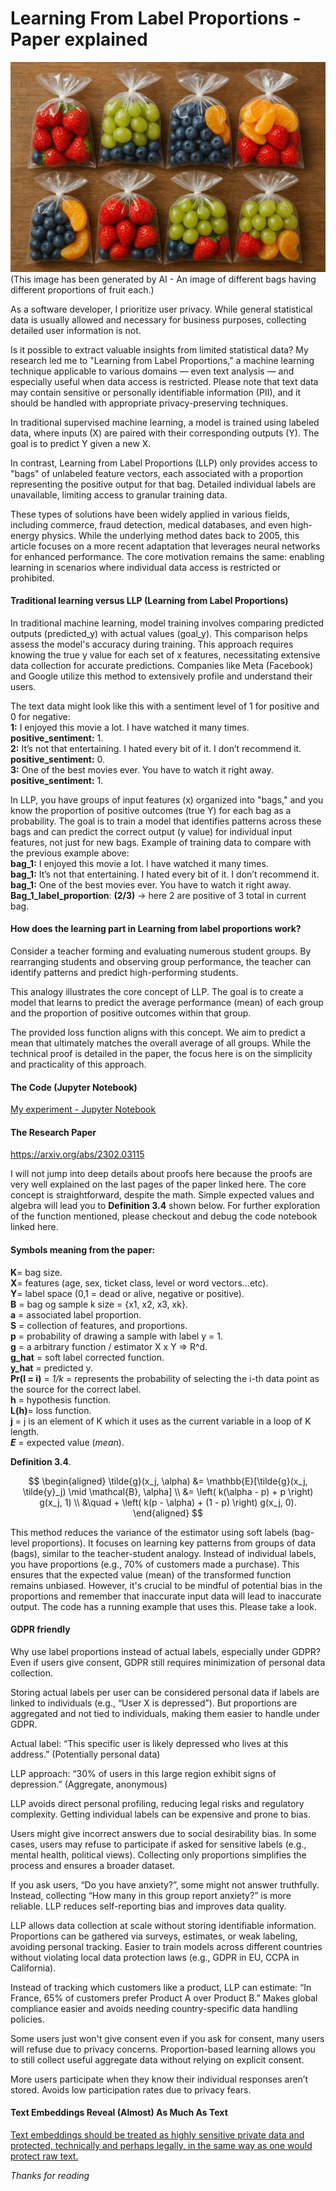 
# Learning From Label Proportions - Paper explained

![Bags with proportions of different colourful fruits](https://github.com/Millad/easy_learning_from_label_proportions/blob/main/bags_image.jpg?raw=true "Bags with proportions of different colourful fruits")
(This image has been generated by AI - An image of different bags having different proportions of fruit each.)

As a software developer, I prioritize user privacy. While general statistical data is usually allowed and necessary for business purposes, collecting detailed user information is not.

Is it possible to extract valuable insights from limited statistical data? My research led me to "Learning from Label Proportions," a machine learning technique applicable to various domains — even text analysis — and especially useful when data access is restricted. Please note that text data may contain sensitive or personally identifiable information (PII), and it should be handled with appropriate privacy-preserving techniques.

In traditional supervised machine learning, a model is trained using labeled data, where inputs (X) are paired with their corresponding outputs (Y). The goal is to predict Y given a new X.

In contrast, Learning from Label Proportions (LLP) only provides access to "bags" of unlabeled feature vectors, each associated with a proportion representing the positive output for that bag. Detailed individual labels are unavailable, limiting access to granular training data.

These types of solutions have been widely applied in various fields, including commerce, fraud detection, medical databases, and even high-energy physics. While the underlying method dates back to 2005, this article focuses on a more recent adaptation that leverages neural networks for enhanced performance. The core motivation remains the same: enabling learning in scenarios where individual data access is restricted or prohibited.

#### Traditional learning versus LLP (Learning from Label Proportions) 
In traditional machine learning, model training involves comparing predicted outputs (predicted_y) with actual values (goal_y). This comparison helps assess the model's accuracy during training. This approach requires knowing the true y value for each set of x features, necessitating extensive data collection for accurate predictions. Companies like Meta (Facebook) and Google utilize this method to extensively profile and understand their users. 

The text data might look like this with a sentiment level of 1 for positive and 0 for negative:  
**1:** I enjoyed this movie a lot. I have watched it many times. **positive_sentiment:** 1.   
**2:** It’s not that entertaining. I hated every bit of it. I don’t recommend it. **positive_sentiment:** 0.   
**3:** One of the best movies ever. You have to watch it right away. **positive_sentiment:** 1.   

In LLP, you have groups of input features (x) organized into "bags," and you know the proportion of positive outcomes (true Y) for each bag as a probability. The goal is to train a model that identifies patterns across these bags and can predict the correct output (y value) for individual input features, not just for new bags. Example of training data to compare with the previous example above:   
**bag_1:** I enjoyed this movie a lot. I have watched it many times.   
**bag_1:** It’s not that entertaining. I hated every bit of it. I don’t recommend it.  
**bag_1:** One of the best movies ever. You have to watch it right away.   
**Bag_1_label_proportion**: **(2/3)** -> here 2 are positive of 3 total in current bag.  

#### How does the learning part in Learning from label proportions work?
Consider a teacher forming and evaluating numerous student groups. By rearranging students and observing group performance, the teacher can identify patterns and predict high-performing students.

This analogy illustrates the core concept of LLP. The goal is to create a model that learns to predict the average performance (mean) of each group and the proportion of positive outcomes within that group.

The provided loss function aligns with this concept. We aim to predict a mean that ultimately matches the overall average of all groups. While the technical proof is detailed in the paper, the focus here is on the simplicity and practicality of this approach.

#### The Code (Jupyter Notebook)
[My experiment - Jupyter Notebook](https://github.com/Millad/easy_learning_from_label_proportions/blob/main/Experiment.ipynb)

#### The Research Paper 
https://arxiv.org/abs/2302.03115

I will not jump into deep details about proofs here because the proofs are very well explained on the last pages of the paper linked here. The core concept is straightforward, despite the math. Simple expected values and algebra will lead you to **Definition 3.4** shown below. For further exploration of the function mentioned, please checkout and debug the code notebook linked here.

#### Symbols meaning from the paper:
**K**= bag size.  
**X**= features (age, sex, ticket class, level or word vectors…etc).  
**Y**= label space (0,1 = dead or alive, negative or positive).  
**B** = bag og sample k size = {x1, x2, x3, xk}.  
**a** = associated label proportion.  
**S** = collection of features, and proportions.  
**p** = probability of drawing a sample with label y = 1.  
**g** = a arbitrary function / estimator X x Y => R^d.  
**g_hat** = soft label corrected function.  
**y_hat** = predicted y.  
**Pr(I = i)** = *1/k* = represents the probability of selecting the i-th data point as the source for the correct label.  
**h** = hypothesis function.  
**L(h)**= loss function.  
**j** = j is an element of K which it uses as the current variable in a loop of K length.  
***E*** = expected value (*mean*).  

**Definition 3.4**.  

$$
\begin{aligned}
\tilde{g}(x_j, \alpha) &= \mathbb{E}[\tilde{g}(x_j, \tilde{y}_j) \mid \mathcal{B}, \alpha] \\
&= \left( k(\alpha - p) + p \right) g(x_j, 1) \\
&\quad + \left( k(p - \alpha) + (1 - p) \right) g(x_j, 0).
\end{aligned}
$$


This method reduces the variance of the estimator using soft labels (bag-level proportions). It focuses on learning key patterns from groups of data (bags), similar to the teacher-student analogy. Instead of individual labels, you have proportions (e.g., 70% of customers made a purchase). This ensures that the expected value (mean) of the transformed function remains unbiased. However, it's crucial to be mindful of potential bias in the proportions and remember that inaccurate input data will lead to inaccurate output. 
The code has a running example that uses this. Please take a look.

#### GDPR friendly
Why use label proportions instead of actual labels, especially under GDPR? 
Even if users give consent, GDPR still requires minimization of personal data collection.

Storing actual labels per user can be considered personal data if labels are linked to individuals (e.g., “User X is depressed”). But proportions are aggregated and not tied to individuals, making them easier to handle under GDPR.

Actual label: “This specific user is likely depressed who lives at this address.” (Potentially personal data)

LLP approach: “30% of users in this large region exhibit signs of depression.” (Aggregate, anonymous)

LLP avoids direct personal profiling, reducing legal risks and regulatory complexity.
Getting individual labels can be expensive and prone to bias.

Users might give incorrect answers due to social desirability bias. In some cases, users may refuse to participate if asked for sensitive labels (e.g., mental health, political views). Collecting only proportions simplifies the process and ensures a broader dataset.

If you ask users, “Do you have anxiety?”, some might not answer truthfully. Instead, collecting “How many in this group report anxiety?” is more reliable. LLP reduces self-reporting bias and improves data quality.

LLP allows data collection at scale without storing identifiable information. Proportions can be gathered via surveys, estimates, or weak labeling, avoiding personal tracking.
Easier to train models across different countries without violating local data protection laws (e.g., GDPR in EU, CCPA in California).    

Instead of tracking which customers like a product, LLP can estimate: “In France, 65% of customers prefer Product A over Product B.” Makes global compliance easier and avoids needing country-specific data handling policies.

Some users just won't give consent even if you ask for consent, many users will refuse due to privacy concerns. Proportion-based learning allows you to still collect useful aggregate data without relying on explicit consent.

More users participate when they know their individual responses aren’t stored.
Avoids low participation rates due to privacy fears.

#### Text Embeddings Reveal (Almost) As Much As Text
[Text embeddings should be treated as highly sensitive private data and protected, technically and perhaps legally, in the same way as one would protect raw text.](https://arxiv.org/abs/2310.06816)

*Thanks for reading*

